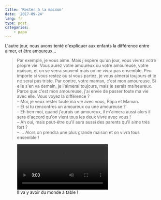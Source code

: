 ```yaml
---
title: 'Rester à la maison'
date: '2017-09-24'
lang: fr
type: post
categories:
    - papa
---
```


L'autre jour, nous avons tenté d'expliquer aux enfants la différence entre aimer, et être amoureux…

<!-- more -->

> Par exemple, je vous aime. Mais j'espère qu'un jour, vous vivrez votre propre vie. Vous aurez votre amoureux ou votre amoureuse, votre maison, et on se verra souvent mais on ne vivra pas ensemble. Peu importe si vous restez où si vous partez, je vous aimerai toujours et je ne serai pas triste. 
> Par contre, votre maman, c'est mon amoureuse. Si elle s'en va demain, je l'aimerai toujours, mais je serais malheureux. Parce que c'est mon amoureuse, j'ai envie de passer toute ma vie avec elle. Vous voyez la différence ?  
> – Moi, je veux rester toute ma vie avec vous, Papa et Maman.  
> – Et si tu rencontres un amoureux ou une amoureuse ?  
> – Eh ben moi, quand j'aurais un amoureux, il m'aimera aussi alors il sera d'accord qu'on vient tous les deux vivre avec vous !  
> – Ah oui, mais peut-être qu'il aura aussi des parents qu'il aime très fort ?  
> – … Alors on prendra une plus grande maison et on vivra tous ensemble !

<figure>
  <video autoplay="autoplay" loop="loop">
    <source src="{{ page.url }}fullhouse.gif.mp4" type="video/mp4" />
    <img src="{{ page.url }}fullhouse.gif" alt="Extrait de &quot;La fête à la maison&quot;, une table pleine de convives"/>
  </video>
  <figcaption>Il va y avoir du monde à table !</figcaption>
</figure>